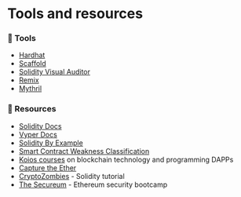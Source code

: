 # Tools and resources

### 🧰 Tools

* [Hardhat](https://hardhat.org)
* [Scaffold](https://github.com/austintgriffith/scaffold-eth)
* [Solidity Visual Auditor](https://marketplace.visualstudio.com/items?itemName=tintinweb.solidity-visual-auditor)
* [Remix](https://remix.ethereum.org)
* [Mythril](https://github.com/ConsenSys/mythril)

### 🔬 Resources

* [Solidity Docs](https://docs.soliditylang.org/en/v0.8.1/)
* [Vyper Docs](https://vyper.readthedocs.io/en/stable/)
* [Solidity By Example](https://solidity-by-example.org)
* [Smart Contract Weakness Classification](https://swcregistry.io)
* [Koios courses](https://app.koios.world/#/worlds) on blockchain technology and programming DAPPs
* [Capture the Ether](https://capturetheether.com)
* [CryptoZombies](https://cryptozombies.io) - Solidity tutorial
* [The Secureum](https://twitter.com/thesecureum?lang=en) - Ethereum security bootcamp

